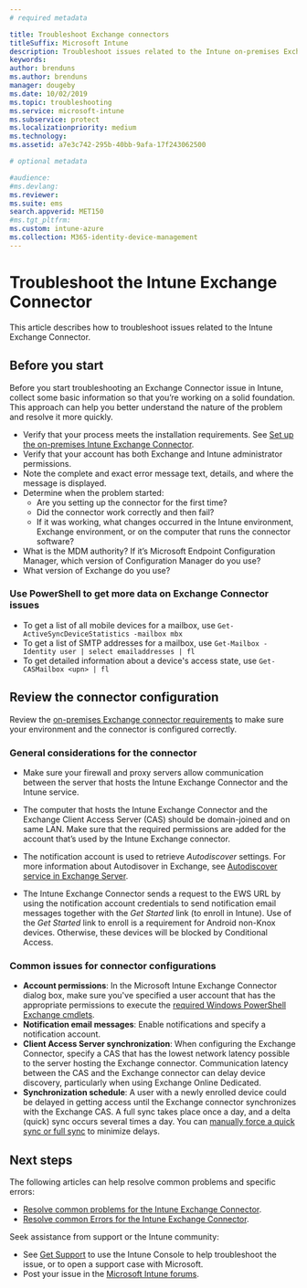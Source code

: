 ```yaml
---
# required metadata

title: Troubleshoot Exchange connectors
titleSuffix: Microsoft Intune
description: Troubleshoot issues related to the Intune on-premises Exchange connector.
keywords:
author: brenduns
ms.author: brenduns
manager: dougeby
ms.date: 10/02/2019
ms.topic: troubleshooting
ms.service: microsoft-intune
ms.subservice: protect
ms.localizationpriority: medium
ms.technology:
ms.assetid: a7e3c742-295b-40bb-9afa-17f243062500

# optional metadata

#audience:
#ms.devlang:
ms.reviewer:
ms.suite: ems
search.appverid: MET150
#ms.tgt_pltfrm:
ms.custom: intune-azure
ms.collection: M365-identity-device-management
---
```


# Troubleshoot the Intune Exchange Connector

This article describes how to troubleshoot issues related to the Intune Exchange Connector.

## Before you start

Before you start troubleshooting an Exchange Connector issue in Intune, collect some basic information so that you’re working on a solid foundation. This approach can help you better understand the nature of the problem and resolve it more quickly.

- Verify that your process meets the installation requirements. See [Set up the on-premises Intune Exchange Connector](exchange-connector-install.md).
- Verify that your account has both Exchange and Intune administrator permissions.
- Note the complete and exact error message text, details, and where the message is displayed.
- Determine when the problem started: 
  - Are you setting up the connector for the first time? 
  - Did the connector work correctly and then fail?
  - If it was working, what changes occurred in the Intune environment, Exchange environment, or on the computer that runs the connector software?
- What is the MDM authority? If it’s Microsoft Endpoint Configuration Manager, which version of Configuration Manager do you use?
- What version of Exchange do you use?

### Use PowerShell to get more data on Exchange Connector issues

- To get a list of all mobile devices for a mailbox, use `Get-ActiveSyncDeviceStatistics -mailbox mbx`
- To get a list of SMTP addresses for a mailbox, use `Get-Mailbox -Identity user | select emailaddresses | fl`
- To get detailed information about a device's access state, use `Get-CASMailbox <upn> | fl`

## Review the connector configuration

Review the [on-premises Exchange connector requirements](exchange-connector-install.md#intune-exchange-connector-requirements) to make sure your environment and the connector is configured correctly. 

### General considerations for the connector

- Make sure your firewall and proxy servers allow communication between the server that hosts the Intune Exchange Connector and the Intune service.

- The computer that hosts the Intune Exchange Connector and the Exchange Client Access Server (CAS) should be domain-joined and on same LAN. Make sure that the required permissions are added for the account that’s used by the Intune Exchange connector.

- The notification account is used to retrieve *Autodiscover* settings. For more information about Autodisover in Exchange, see [Autodiscover service in Exchange Server](https://docs.microsoft.com/exchange/architecture/client-access/autodiscover?view=exchserver-2016).

- The Intune Exchange Connector sends a request to the EWS URL by using the notification account credentials to send notification email messages together with the *Get Started* link (to enroll in Intune). Use of the *Get Started* link to enroll is a requirement for Android non-Knox devices. Otherwise, these devices will be blocked by Conditional Access.

### Common issues for connector configurations

- **Account permissions**: In the Microsoft Intune Exchange Connector dialog box, make sure you've specified a user account that has the appropriate permissions to execute the [required Windows PowerShell Exchange cmdlets](exchange-connector-install.md#exchange-cmdlet-requirements).
- **Notification email messages**: Enable notifications and specify a notification account.
- **Client Access Server synchronization**: When configuring the Exchange Connector, specify a CAS that has the lowest network latency possible to the server hosting the Exchange connector. Communication latency between the CAS and the Exchange connector can delay device discovery, particularly when using Exchange Online Dedicated.
- **Synchronization schedule**: A user with a newly enrolled device could be delayed in getting access until the Exchange connector synchronizes with the Exchange CAS. A full sync takes place once a day, and a delta (quick) sync occurs several times a day. You can [manually force a quick sync or full sync](exchange-connector-install.md#manually-force-a-quick-sync-or-full-sync) to minimize delays.

## Next steps
The following articles can help resolve common problems and specific errors:

- [Resolve common problems for the Intune Exchange Connector](troubleshoot-exchange-connector-common-problems.md).
- [Resolve common Errors for the Intune Exchange Connector](troubleshoot-exchange-connector-common-errors.md).

Seek assistance from support or the Intune community:

- See [Get Support](../fundamentals/get-support.md) to use the Intune Console to help troubleshoot the issue, or to open a support case with Microsoft. 
- Post your issue in the [Microsoft Intune forums](https://social.technet.microsoft.com/Forums/en-US/home?forum=microsoftintuneprod).  
